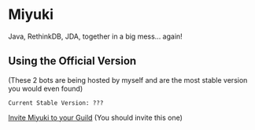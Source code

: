 # Miyuki
Java, RethinkDB, JDA, together in a big mess... again!
## Using the Official Version
(These 2 bots are being hosted by myself and are the most stable version you would even found)

`Current Stable Version: ???`

[Invite Miyuki to your Guild](https://discordapp.com/oauth2/authorize?client_id=248413671183613953&scope=bot) (You should invite this one)